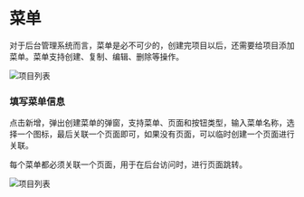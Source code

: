 # 菜单

对于后台管理系统而言，菜单是必不可少的，创建完项目以后，还需要给项目添加菜单。菜单支持创建、复制、编辑、删除等操作。

![项目列表](/project/menu.png)

### 填写菜单信息

点击新增，弹出创建菜单的弹窗，支持菜单、页面和按钮类型，输入菜单名称，选择一个图标，最后关联一个页面即可，如果没有页面，可以临时创建一个页面进行关联。

每个菜单都必须关联一个页面，用于在后台访问时，进行页面跳转。

![项目列表](/project/createMenu.png)
